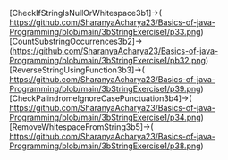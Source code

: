 [CheckIfStringIsNullOrWhitespace3b1]->( https://github.com/SharanyaAcharya23/Basics-of-java-Programming/blob/main/3bStringExercise1/p33.png)  
[CountSubstringOccurrences3b2]->(https://github.com/SharanyaAcharya23/Basics-of-java-Programming/blob/main/3bStringExercise1/pb32.png)  
[ReverseStringUsingFunction3b3]->( https://github.com/SharanyaAcharya23/Basics-of-java-Programming/blob/main/3bStringExercise1/p39.png)  
[CheckPalindromeIgnoreCasePunctuation3b4]->( https://github.com/SharanyaAcharya23/Basics-of-java-Programming/blob/main/3bStringExercise1/p34.png)  
[RemoveWhitespaceFromString3b5]->( https://github.com/SharanyaAcharya23/Basics-of-java-Programming/blob/main/3bStringExercise1/p38.png)

